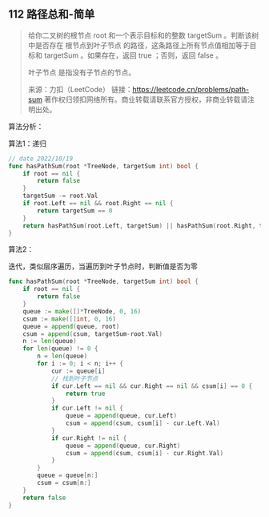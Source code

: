 ## 112 路径总和-简单

> 给你二叉树的根节点 root 和一个表示目标和的整数 targetSum 。判断该树中是否存在 根节点到叶子节点 的路径，这条路径上所有节点值相加等于目标和 targetSum 。如果存在，返回 true ；否则，返回 false 。
>
> 叶子节点 是指没有子节点的节点。
>
> 来源：力扣（LeetCode）
> 链接：https://leetcode.cn/problems/path-sum
> 著作权归领扣网络所有。商业转载请联系官方授权，非商业转载请注明出处。



算法分析：

算法1：递归

```go
// date 2022/10/19
func hasPathSum(root *TreeNode, targetSum int) bool {
    if root == nil {
        return false
    }
    targetSum -= root.Val
    if root.Left == nil && root.Right == nil {
        return targetSum == 0
    }
    return hasPathSum(root.Left, targetSum) || hasPathSum(root.Right, targetSum)
}
```



算法2：

迭代，类似层序遍历，当遍历到叶子节点时，判断值是否为零

```go
func hasPathSum(root *TreeNode, targetSum int) bool {
    if root == nil {
        return false
    }
    queue := make([]*TreeNode, 0, 16)
    csum := make([]int, 0, 16)
    queue = append(queue, root)
    csum = append(csum, targetSum-root.Val)
    n := len(queue)
    for len(queue) != 0 {
        n = len(queue)
        for i := 0; i < n; i++ {
            cur := queue[i]
            // 找到叶子节点
            if cur.Left == nil && cur.Right == nil && csum[i] == 0 {
                return true
            }
            if cur.Left != nil {
                queue = append(queue, cur.Left)
                csum = append(csum, csum[i] - cur.Left.Val)
            }
            if cur.Right != nil {
                queue = append(queue, cur.Right)
                csum = append(csum, csum[i] - cur.Right.Val)
            }
        }
        queue = queue[n:]
        csum = csum[n:]
    }
    return false
}
```

